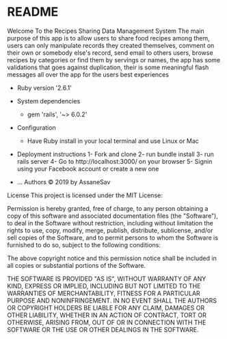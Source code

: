 # README
Welcome To the Recipes Sharing Data Management System
    The main purpose of this app is to allow users to share food recipes among them,
    users can only manipulate records they created themselves, comment on their own or somebody
    else's record, send email to others users, browse recipes by categories or find them by servings or names,
    the app has some validations that goes against duplication, their is some meaningful flash messages all over 
    the app for the users best experiences

* Ruby version '2.6.1'

* System dependencies
    - gem 'rails', '~> 6.0.2'

* Configuration
    - Have Ruby install in your local terminal and use Linux or Mac

* Deployment instructions
    1- Fork and clone 
    2- run bundle install
    3- run rails server 
    4- Go to http://localhost:3000/ on your browser
    5- Signin using your Facebook account or create a new one

* ...
Authors © 2019 by AssaneSav

License This project is licensed under the MIT License:

Permission is hereby granted, free of charge, to any person obtaining a copy of this software and associated documentation files (the "Software"), to deal in the Software without restriction, including without limitation the rights to use, copy, modify, merge, publish, distribute, sublicense, and/or sell copies of the Software, and to permit persons to whom the Software is furnished to do so, subject to the following conditions:

The above copyright notice and this permission notice shall be included in all copies or substantial portions of the Software.

THE SOFTWARE IS PROVIDED "AS IS", WITHOUT WARRANTY OF ANY KIND, EXPRESS OR IMPLIED, INCLUDING BUT NOT LIMITED TO THE WARRANTIES OF MERCHANTABILITY, FITNESS FOR A PARTICULAR PURPOSE AND NONINFRINGEMENT. IN NO EVENT SHALL THE AUTHORS OR COPYRIGHT HOLDERS BE LIABLE FOR ANY CLAIM, DAMAGES OR OTHER LIABILITY, WHETHER IN AN ACTION OF CONTRACT, TORT OR OTHERWISE, ARISING FROM, OUT OF OR IN CONNECTION WITH THE SOFTWARE OR THE USE OR OTHER DEALINGS IN THE SOFTWARE.
